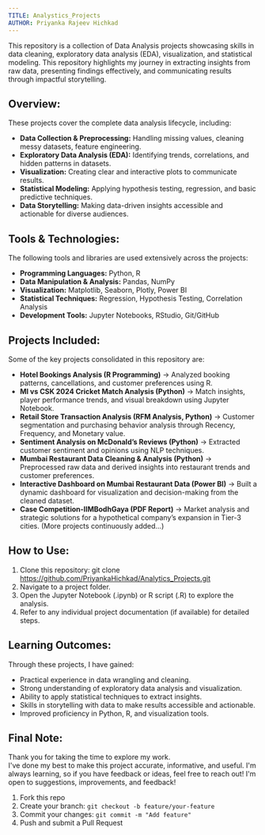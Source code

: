 ```yaml
---
TITLE: Analystics_Projects
AUTHOR: Priyanka Rajeev Hichkad
---
```


This repository is a collection of Data Analysis projects showcasing skills in data cleaning, exploratory data analysis (EDA), visualization, and statistical modeling.
This repository highlights my journey in extracting insights from raw data, presenting findings effectively, and communicating results through impactful storytelling.

## Overview:
These projects cover the complete data analysis lifecycle, including:
- **Data Collection & Preprocessing:** Handling missing values, cleaning messy datasets, feature engineering.
- **Exploratory Data Analysis (EDA):** Identifying trends, correlations, and hidden patterns in datasets.
- **Visualization:** Creating clear and interactive plots to communicate results.
- **Statistical Modeling:** Applying hypothesis testing, regression, and basic predictive techniques.
- **Data Storytelling:** Making data-driven insights accessible and actionable for diverse audiences.

## Tools & Technologies:
The following tools and libraries are used extensively across the projects:
- **Programming Languages:** Python, R
- **Data Manipulation & Analysis:** Pandas, NumPy
- **Visualization:** Matplotlib, Seaborn, Plotly, Power BI
- **Statistical Techniques:** Regression, Hypothesis Testing, Correlation Analysis
- **Development Tools:** Jupyter Notebooks, RStudio, Git/GitHub

## Projects Included:
Some of the key projects consolidated in this repository are:
- **Hotel Bookings Analysis (R Programming)** → Analyzed booking patterns, cancellations, and customer preferences using R.
- **MI vs CSK 2024 Cricket Match Analysis (Python)** → Match insights, player performance trends, and visual breakdown using Jupyter Notebook.
- **Retail Store Transaction Analysis (RFM Analysis, Python)** → Customer segmentation and purchasing behavior analysis through Recency, Frequency, and Monetary value.
- **Sentiment Analysis on McDonald’s Reviews (Python)** → Extracted customer sentiment and opinions using NLP techniques.
- **Mumbai Restaurant Data Cleaning & Analysis (Python)** → Preprocessed raw data and derived insights into restaurant trends and customer preferences.
- **Interactive Dashboard on Mumbai Restaurant Data (Power BI)** → Built a dynamic dashboard for visualization and decision-making from the cleaned dataset.
- **Case Competition-IIMBodhGaya (PDF Report)** → Market analysis and strategic solutions for a hypothetical company’s expansion in Tier-3 cities.
(More projects continuously added...)

## How to Use:
1. Clone this repository: git clone https://github.com/PriyankaHichkad/Analytics_Projects.git
2. Navigate to a project folder.
3. Open the Jupyter Notebook (.ipynb) or R script (.R) to explore the analysis.
4. Refer to any individual project documentation (if available) for detailed steps.

## Learning Outcomes:
Through these projects, I have gained:
- Practical experience in data wrangling and cleaning.
- Strong understanding of exploratory data analysis and visualization.
- Ability to apply statistical techniques to extract insights.
- Skills in storytelling with data to make results accessible and actionable.
- Improved proficiency in Python, R, and visualization tools.

## Final Note:
Thank you for taking the time to explore my work.  
I've done my best to make this project accurate, informative, and useful. I'm always learning, so if you have feedback or ideas, feel free to reach out!
I'm open to suggestions, improvements, and feedback!
1. Fork this repo  
2. Create your branch: `git checkout -b feature/your-feature`  
3. Commit your changes: `git commit -m "Add feature"`  
4. Push and submit a Pull Request
